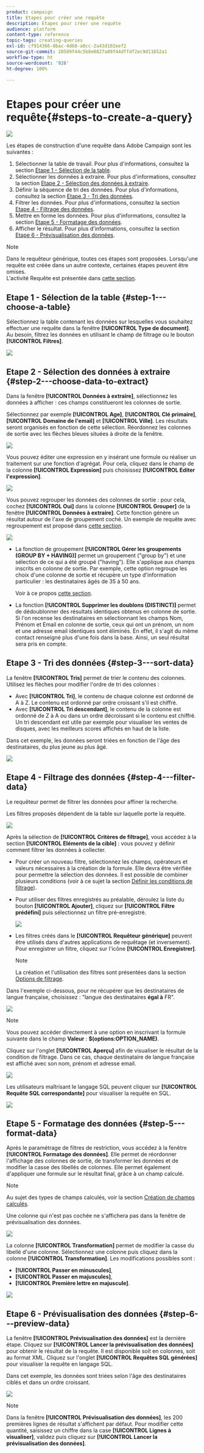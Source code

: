 ```yaml
---
product: campaign
title: Etapes pour créer une requête
description: Etapes pour créer une requête
audience: platform
content-type: reference
topic-tags: creating-queries
exl-id: cf914366-8bac-4d68-a0cc-2a43d102eef2
source-git-commit: 20509f44c5b8e0827a09f44dffdf2ec9d11652a1
workflow-type: ht
source-wordcount: '928'
ht-degree: 100%

---
```


# Etapes pour créer une requête{#steps-to-create-a-query}

![](../../assets/common.svg)

Les étapes de construction d&#39;une requête dans Adobe Campaign sont les suivantes :

1. Sélectionner la table de travail. Pour plus d&#39;informations, consultez la section [Etape 1 - Sélection de la table](#step-1---choose-a-table).
1. Sélectionner les données à extraire. Pour plus d&#39;informations, consultez la section [Etape 2 - Sélection des données à extraire](#step-2---choose-data-to-extract).
1. Définir la séquence de tri des données. Pour plus d&#39;informations, consultez la section [Etape 3 - Tri des données](#step-3---sort-data).
1. Filtrer les données. Pour plus d&#39;informations, consultez la section [Etape 4 - Filtrage des données](#step-4---filter-data).
1. Mettre en forme les données. Pour plus d&#39;informations, consultez la section [Etape 5 - Formatage des données](#step-5---format-data).
1. Afficher le résultat. Pour plus d&#39;informations, consultez la section [Etape 6 - Prévisualisation des données](#step-6---preview-data).

>[!NOTE]
>
>Dans le requêteur générique, toutes ces étapes sont proposées. Lorsqu&#39;une requête est créée dans un autre contexte, certaines étapes peuvent être omises.\
>L&#39;activité Requête est présentée dans [cette section](../../workflow/using/query.md).

## Etape 1 - Sélection de la table {#step-1---choose-a-table}

Sélectionnez la table contenant les données sur lesquelles vous souhaitez effectuer une requête dans la fenêtre **[!UICONTROL Type de document]**. Au besoin, filtrez les données en utilisant le champ de filtrage ou le bouton **[!UICONTROL Filtres]**.

![](assets/query_editor_nveau_21.png)

## Etape 2 - Sélection des données à extraire {#step-2---choose-data-to-extract}

Dans la fenêtre **[!UICONTROL Données à extraire]**, sélectionnez les données à afficher : ces champs constitueront les colonnes de sortie.

Sélectionnez par exemple **[!UICONTROL Age]**, **[!UICONTROL Clé primaire]**, **[!UICONTROL Domaine de l&#39;email]** et **[!UICONTROL Ville]**. Les résultats seront organisés en fonction de cette sélection. Réordonnez les colonnes de sortie avec les flèches bleues situées à droite de la fenêtre.

![](assets/query_editor_nveau_01.png)

Vous pouvez éditer une expression en y insérant une formule ou réaliser un traitement sur une fonction d&#39;agrégat. Pour cela, cliquez dans le champ de la colonne **[!UICONTROL Expression]** puis choisissez **[!UICONTROL Editer l&#39;expression]**.

![](assets/query_editor_nveau_97.png)

Vous pouvez regrouper les données des colonnes de sortie : pour cela, cochez **[!UICONTROL Oui]** dans la colonne **[!UICONTROL Grouper]** de la fenêtre **[!UICONTROL Données à extraire]**. Cette fonction génère un résultat autour de l&#39;axe de groupement coché. Un exemple de requête avec regroupement est proposé dans [cette section](../../workflow/using/querying-delivery-information.md).

![](assets/query_editor_nveau_56.png)

* La fonction de groupement **[!UICONTROL Gérer les groupements (GROUP BY + HAVING)]** permet un groupement (&quot;group by&quot;) et une sélection de ce qui a été groupé (&quot;having&quot;). Elle s&#39;applique aux champs inscrits en colonne de sortie. Par exemple, cette option regroupe les choix d&#39;une colonne de sortie et récupère un type d&#39;information particulier : les destinataires âgés de 35 à 50 ans.

   Voir à ce propos [cette section](../../workflow/using/querying-using-grouping-management.md).

* La fonction **[!UICONTROL Supprimer les doublons (DISTINCT)]** permet de dédoublonner des résultats identiques obtenus en colonne de sortie. Si l&#39;on recense les destinataires en sélectionnant les champs Nom, Prénom et Email en colonne de sortie, ceux qui ont un prénom, un nom et une adresse email identiques sont éliminés. En effet, il s&#39;agit du même contact renseigné plus d&#39;une fois dans la base. Ainsi, un seul résultat sera pris en compte.

## Etape 3 - Tri des données {#step-3---sort-data}

La fenêtre **[!UICONTROL Tris]** permet de trier le contenu des colonnes. Utilisez les flèches pour modifier l&#39;ordre de tri des colonnes :

* Avec **[!UICONTROL Tri]**, le contenu de chaque colonne est ordonné de A à Z. Le contenu est ordonné par ordre croissant s&#39;il est chiffré.
* Avec **[!UICONTROL Tri descendant]**, le contenu de la colonne est ordonné de Z à A ou dans un ordre décroissant si le contenu est chiffré. Un tri descendant est utile par exemple pour visualiser les ventes de disques, avec les meilleurs scores affichés en haut de la liste.

Dans cet exemple, les données seront triées en fonction de l&#39;âge des destinataires, du plus jeune au plus âgé.

![](assets/query_editor_nveau_57.png)

## Etape 4 - Filtrage des données {#step-4---filter-data}

Le requêteur permet de filtrer les données pour affiner la recherche.

Les filtres proposés dépendent de la table sur laquelle porte la requête.

![](assets/query_editor_nveau_09.png)

Après la sélection de **[!UICONTROL Critères de filtrage]**, vous accédez à la section **[!UICONTROL Eléments de la cible]** : vous pouvez y définir comment filtrer les données à collecter.

* Pour créer un nouveau filtre, sélectionnez les champs, opérateurs et valeurs nécessaires à la création de la formule. Elle devra être vérifiée pour permettre la sélection des données. Il est possible de combiner plusieurs conditions (voir à ce sujet la section [Définir les conditions de filtrage](../../platform/using/defining-filter-conditions.md)).
* Pour utiliser des filtres enregistrés au préalable, déroulez la liste du bouton **[!UICONTROL Ajouter]**, cliquez sur **[!UICONTROL Filtre prédéfini]** puis sélectionnez un filtre pré-enregistré.

   ![](assets/query_editor_15.png)

* Les filtres créés dans le **[!UICONTROL Requêteur générique]** peuvent être utilisés dans d&#39;autres applications de requêtage (et inversement). Pour enregistrer un filtre, cliquez sur l&#39;icône **[!UICONTROL Enregistrer]**.

   >[!NOTE]
   >
   >La création et l&#39;utilisation des filtres sont présentées dans la section [Options de filtrage](../../platform/using/filtering-options.md).

Dans l&#39;exemple ci-dessous, pour ne récupérer que les destinataires de langue française, choisissez : &quot;langue des destinataires **égal à** FR&quot;.

![](assets/query_editor_nveau_89.png)

>[!NOTE]
>
>Vous pouvez accéder directement à une option en inscrivant la formule suivante dans le champ **Valeur** : **$(options:OPTION_NAME)**.

Cliquez sur l&#39;onglet **[!UICONTROL Aperçu]** afin de visualiser le résultat de la condition de filtrage. Dans ce cas, chaque destinataire de langue française est affiché avec son nom, prénom et adresse email.

![](assets/query_editor_nveau_98.png)

Les utilisateurs maîtrisant le langage SQL peuvent cliquer sur **[!UICONTROL Requête SQL correspondante]** pour visualiser la requête en SQL.

![](assets/query_editor_nveau_99.png)

## Etape 5 - Formatage des données {#step-5---format-data}

Après le paramétrage de filtres de restriction, vous accédez à la fenêtre **[!UICONTROL Formatage des données]**. Elle permet de réordonner l&#39;affichage des colonnes de sortie, de transformer les données et de modifier la casse des libellés de colonnes. Elle permet également d&#39;appliquer une formule sur le résultat final, grâce à un champ calculé.

>[!NOTE]
>
>Au sujet des types de champs calculés, voir la section [Création de champs calculés](../../platform/using/defining-filter-conditions.md#creating-calculated-fields).

Une colonne qui n&#39;est pas cochée ne s&#39;affichera pas dans la fenêtre de prévisualisation des données.

![](assets/query_editor_nveau_10.png)

La colonne **[!UICONTROL Transformation]** permet de modifier la casse du libellé d&#39;une colonne. Sélectionnez une colonne puis cliquez dans la colonne **[!UICONTROL Transformation]**. Les modifications possibles sont :

* **[!UICONTROL Passer en minuscules]**,
* **[!UICONTROL Passer en majuscules]**,
* **[!UICONTROL Première lettre en majuscule]**.

![](assets/query_editor_nveau_42.png)

## Etape 6 - Prévisualisation des données {#step-6---preview-data}

La fenêtre **[!UICONTROL Prévisualisation des données]** est la dernière étape. Cliquez sur **[!UICONTROL Lancer la prévisualisation des données]** pour obtenir le résultat de la requête. Il est disponible soit en colonnes, soit au format XML. Cliquez sur l&#39;onglet **[!UICONTROL Requêtes SQL générées]** pour visualiser la requête en langage SQL.

Dans cet exemple, les données sont triées selon l&#39;âge des destinataires ciblés et dans un ordre croissant.

![](assets/query_editor_nveau_11.png)

>[!NOTE]
>
>Dans la fenêtre **[!UICONTROL Prévisualisation des données]**, les 200 premières lignes de résultat s&#39;affichent par défaut. Pour modifier cette quantité, saisissez un chiffre dans la case **[!UICONTROL Lignes à visualiser]**, validez puis cliquez sur **[!UICONTROL Lancer la prévisualisation des données]**.
